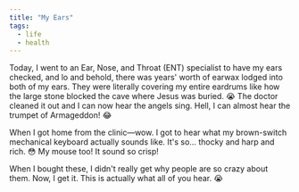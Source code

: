 ```yaml
---
title: "My Ears"
tags: 
  - life
  - health
---
```


Today, I went to an Ear, Nose, and Throat (<abbr>ENT</abbr>) specialist to have my ears checked, and lo and behold, there was years' worth of earwax lodged into both of my ears. They were literally covering my entire eardrums like how the large stone blocked the cave where Jesus was buried. 😭 The doctor cleaned it out and I can now hear the angels sing. Hell, I can almost hear the trumpet of Armageddon! 😂

When I got home from the clinic—wow. I got to hear what my brown-switch mechanical keyboard actually sounds like. It's so… thocky and harp and rich. 😳 My mouse too! It sound so crisp!

When I bought these, I didn't really get why people are so crazy about them. Now, I get it. This is actually what all of you hear. 😭